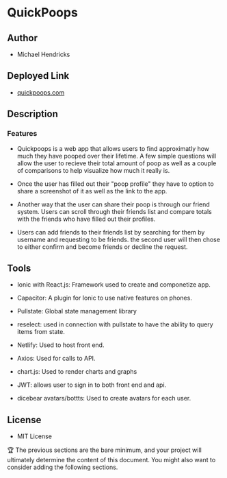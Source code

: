 # QuickPoops

## Author

- Michael Hendricks

## Deployed Link

- [quickpoops.com](quickpoops.com)

## Description

### Features

- Quickpoops is a web app that allows users to find approximatly how much they have pooped over their lifetime. A few simple questions will allow the user to recieve their total amount of poop as well as a couple of comparisons to help visualize how much it really is.

- Once the user has filled out their "poop profile" they have to option to share a screenshot of it as well as the link to the app.

- Another way that the user can share their poop is through our friend system. Users can scroll through their friends list and compare totals with the friends who have filled out their profiles.

- Users can add friends to their friends list by searching for them by username and requesting to be friends. the second user will then chose to either confirm and become friends or decline the request.

## Tools

- Ionic with React.js: Framework used to create and componetize app.

- Capacitor: A plugin for Ionic to use native features on phones.

- Pullstate: Global state management library

- reselect: used in connection with pullstate to have the ability to query items from state.

- Netlify: Used to host front end.

- Axios: Used for calls to API.

- chart.js: Used to render charts and graphs

- JWT: allows user to sign in to both front end and api.

- dicebear avatars/bottts: Used to create avatars for each user.

## License

- MIT License

🏆 The previous sections are the bare minimum, and your project will ultimately determine the content of this document. You might also want to consider adding the following sections.
